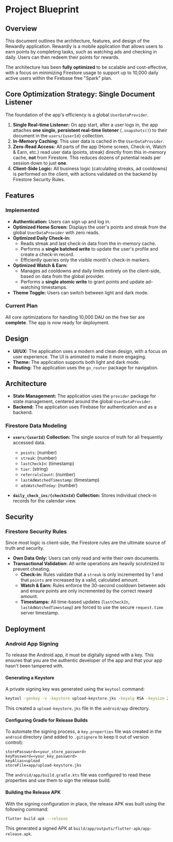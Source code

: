 # Project Blueprint

## Overview

This document outlines the architecture, features, and design of the Rewardly application. Rewardly is a mobile application that allows users to earn points by completing tasks, such as watching ads and checking in daily. Users can then redeem their points for rewards.

The architecture has been **fully optimized** to be scalable and cost-effective, with a focus on minimizing Firestore usage to support up to 10,000 daily active users within the Firebase free "Spark" plan.

## Core Optimization Strategy: Single Document Listener

The foundation of the app's efficiency is a global `UserDataProvider`.

1.  **Single Real-time Listener:** On app start, after a user logs in, the app attaches **one single, persistent real-time listener** (`.snapshots()`) to their document in the `users/{userId}` collection.
2.  **In-Memory Caching:** This user data is cached in the `UserDataProvider`.
3.  **Zero-Read Access:** All parts of the app (Home screen, Check-in, Watch & Earn, etc.) read user data (points, streak) directly from this in-memory cache, **not** from Firestore. This reduces dozens of potential reads per session down to just **one**.
4.  **Client-Side Logic:** All business logic (calculating streaks, ad cooldowns) is performed on the client, with actions validated on the backend by Firestore Security Rules.

## Features

### Implemented

*   **Authentication:** Users can sign up and log in.
*   **Optimized Home Screen:** Displays the user's points and streak from the global `UserDataProvider` with zero reads.
*   **Optimized Daily Check-in:**
    *   Reads streak and last check-in data from the in-memory cache.
    *   Performs a **single batched write** to update the user's profile and create a check-in record.
    *   Efficiently queries only the visible month's check-in markers.
*   **Optimized Watch & Earn:**
    *   Manages ad cooldowns and daily limits entirely on the client-side, based on data from the global provider.
    *   Performs a **single atomic write** to grant points and update ad-watching timestamps.
*   **Theme Toggle:** Users can switch between light and dark mode.

### Current Plan

All core optimizations for handling 10,000 DAU on the free tier are **complete**. The app is now ready for deployment.

## Design

*   **UI/UX:** The application uses a modern and clean design, with a focus on user experience. The UI is animated to make it more engaging.
*   **Theme:** The application supports both light and dark mode.
*   **Routing:** The application uses the `go_router` package for navigation.

## Architecture

*   **State Management:** The application uses the `provider` package for state management, centered around the global `UserDataProvider`.
*   **Backend:** The application uses Firebase for authentication and as a backend.

### Firestore Data Modeling

*   **`users/{userId}` Collection:** The single source of truth for all frequently accessed data.
    *   `points`: (number)
    *   `streak`: (number)
    *   `lastCheckIn`: (timestamp)
    *   `tier`: (string)
    *   `referralsCount`: (number)
    *   `lastAdWatchedTimestamp`: (timestamp)
    *   `adsWatchedToday`: (number)

*   **`daily_check_ins/{checkInId}` Collection:** Stores individual check-in records for the calendar view.

## Security

### Firestore Security Rules

Since most logic is client-side, the Firestore rules are the ultimate source of truth and security.

*   **Own Data Only:** Users can only read and write their own documents.
*   **Transactional Validation:** All write operations are heavily scrutinized to prevent cheating.
    *   **Check-in:** Rules validate that a `streak` is only incremented by 1 and that `points` are increased by a valid, calculated amount.
    *   **Watch & Earn:** Rules enforce the 30-second cooldown between ads and ensure points are only incremented by the correct reward amount.
    *   **Timestamps:** All time-based updates (`lastCheckIn`, `lastAdWatchedTimestamp`) are forced to use the secure `request.time` server timestamp.

## Deployment

### Android App Signing

To release the Android app, it must be digitally signed with a key. This ensures that you are the authentic developer of the app and that your app hasn't been tampered with.

#### Generating a Keystore

A private signing key was generated using the `keytool` command:

```bash
keytool -genkey -v -keystore upload-keystore.jks -keyalg RSA -keysize 2048 -validity 10000 -alias upload
```

This created a `upload-keystore.jks` file in the `android/app` directory.

#### Configuring Gradle for Release Builds

To automate the signing process, a `key.properties` file was created in the `android` directory (and added to `.gitignore` to keep it out of version control):

```
storePassword=<your_store_password>
keyPassword=<your_key_password>
keyAlias=upload
storeFile=app/upload-keystore.jks
```

The `android/app/build.gradle.kts` file was configured to read these properties and use them to sign the release build.

#### Building the Release APK

With the signing configuration in place, the release APK was built using the following command:

```bash
flutter build apk --release
```

This generated a signed APK at `build/app/outputs/flutter-apk/app-release.apk`.
